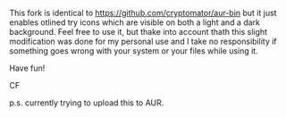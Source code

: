 This fork is identical to https://github.com/cryptomator/aur-bin but it just enables otlined try icons which are visible on both a light and a dark background.
Feel free to use it, but thake into account thath this slight modification was done for my personal use and I take no responsibility if something goes wrong with your system or your files while using it.

Have fun!

CF

p.s. currently trying to upload this to AUR.
